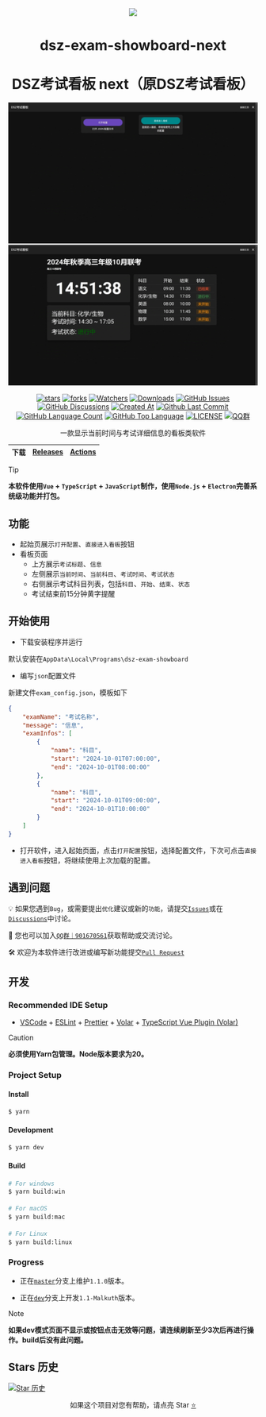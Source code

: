 <div align="center">

<image src="resources/icon.png" height="64"/>

# dsz-exam-showboard-next
# DSZ考试看板 next（原DSZ考试看板）

![WelcomePage](/.Screenshots/WelcomePage.jpg)
![ExamPage](/.Screenshots/ExamPage.jpg)

[![stars](https://img.shields.io/github/stars/MKStoler4096/dsz-exam-showboard-next?label=Stars)](https://github.com/MKStoler4096/dsz-exam-showboard-next/stargazers)
[![forks](https://img.shields.io/github/forks/MKStoler4096/dsz-exam-showboard-next?label=Forks)](https://github.com/MKStoler4096/dsz-exam-showboard-next/forks)
[![Watchers](https://img.shields.io/github/watchers/MKStoler4096/dsz-exam-showboard-next?style=social)](https://github.com/MKStoler4096/dsz-exam-showboard-next/watchers)
[![Downloads](https://img.shields.io/github/downloads/MKStoler4096/dsz-exam-showboard-next/total?style=social&label=Downloads&logo=github)](https://github.com/MKStoler4096/dsz-exam-showboard-next/releases)
[![GitHub Issues](https://img.shields.io/github/issues-search/MKStoler4096/dsz-exam-showboard-next?query=is%3Aopen&style=social-square&logo=github&label=Issues&color=%233fb950)](https://github.com/MKStoler4096/dsz-exam-showboard-next/issues)
[![GitHub Discussions](https://img.shields.io/github/discussions/MKStoler4096/dsz-exam-showboard-next?style=flat&logo=Github&label=Discussions)](https://github.com/MKStoler4096/dsz-exam-showboard-next/discussions)
[![Created At](https://img.shields.io/github/created-at/MKStoler4096/dsz-exam-showboard-next)](https://github.com/MKStoler4096/dsz-exam-showboard-next)
[![Github Last Commit](https://img.shields.io/github/last-commit/MKStoler4096/dsz-exam-showboard-next)](https://github.com/MKStoler4096/dsz-exam-showboard-next/commits/master)
[![GitHub Language Count](https://img.shields.io/github/languages/count/MKStoler4096/dsz-exam-showboard-next)](https://github.com/MKStoler4096/dsz-exam-showboard-next)
[![GitHub Top Language](https://img.shields.io/github/languages/top/MKStoler4096/dsz-exam-showboard-next)](https://github.com/MKStoler4096/dsz-exam-showboard-next)
[![LICENSE](https://img.shields.io/badge/License-GPL--3.0-red.svg "LICENSE")](LICENSE)
[![QQ群](https://img.shields.io/badge/-QQ%E7%BE%A4%EF%BD%9C901670561-blue?style=flat&logo=TencentQQ&logoColor=white)](https://qm.qq.com/q/zDiEipHsaI)

一款显示当前时间与考试详细信息的看板类软件

| 下载 | [Releases](https://github.com/MKStoler4096/dsz-exam-showboard-next/releases) | [Actions](https://github.com/MKStoler4096/dsz-exam-showboard-next/actions) |
| - | - | - |

</div>

> [!tip]
> **本软件使用`Vue` + `TypeScript` + `JavaScript`制作，使用`Node.js` + `Electron`完善系统级功能并打包。**

## 功能
- 起始页展示`打开配置`、`直接进入看板`按钮
- 看板页面
	- 上方展示`考试标题`、`信息`
	- 左侧展示`当前时间`、`当前科目`、`考试时间`、`考试状态`
	- 右侧展示考试科目列表，包括`科目`、`开始`、`结束`、`状态`
	- 考试结束前15分钟黄字提醒

## 开始使用

- 下载安装程序并运行

默认安装在`AppData\Local\Programs\dsz-exam-showboard`

- 编写`json`配置文件

新建文件`exam_config.json`，模板如下
```json
{
    "examName": "考试名称",
    "message": "信息",
    "examInfos": [
        {
            "name": "科目",
            "start": "2024-10-01T07:00:00",
            "end": "2024-10-01T08:00:00"
        },
        {
            "name": "科目",
            "start": "2024-10-01T09:00:00",
            "end": "2024-10-01T10:00:00"
        }
    ]
}
```

-  打开软件，进入起始页面，点击`打开配置`按钮，选择配置文件，下次可点击`直接进入看板`按钮，将继续使用上次加载的配置。 

## 遇到问题

💡 如果您遇到`Bug`，或需要提出`优化`建议或新的`功能`，请提交[`Issues`](https://github.com/MKStoler4096/dsz-exam-showboard-next/issues)或在[`Discussions`](https://github.com/MKStoler4096/dsz-exam-showboard-next/discussions)中讨论。

👥 您也可以加入[`QQ群｜901670561`](https://qm.qq.com/q/zDiEipHsaI)获取帮助或交流讨论。

🛠️ 欢迎为本软件进行改进或编写新功能提交[`Pull Request`](https://github.com/MKStoler4096/dsz-exam-showboard-next/pulls)

## 开发

### Recommended IDE Setup

- [VSCode](https://code.visualstudio.com/) + [ESLint](https://marketplace.visualstudio.com/items?itemName=dbaeumer.vscode-eslint) + [Prettier](https://marketplace.visualstudio.com/items?itemName=esbenp.prettier-vscode) + [Volar](https://marketplace.visualstudio.com/items?itemName=Vue.volar) + [TypeScript Vue Plugin (Volar)](https://marketplace.visualstudio.com/items?itemName=Vue.vscode-typescript-vue-plugin)

> [!Caution]
> **必须使用Yarn包管理。Node版本要求为20。**

### Project Setup

#### Install

```bash
$ yarn
```

#### Development

```bash
$ yarn dev
```

#### Build

```bash
# For windows
$ yarn build:win

# For macOS
$ yarn build:mac

# For Linux
$ yarn build:linux
```

### Progress

- 正在[`master`](https://github.com/MKStoler4096/dsz-exam-showboard-next/commits/master)分支上维护`1.1.0`版本。

- 正在[`dev`](https://github.com/MKStoler4096/dsz-exam-showboard-next/commits/dev)分支上开发`1.1-Malkuth`版本。

> [!note]
> **如果dev模式页面不显示或按钮点击无效等问题，请连续刷新至少3次后再进行操作。build后没有此问题。**

## Stars 历史

[![Star 历史](https://starchart.cc/MKStoler4096/dsz-exam-showboard-next.svg?variant=adaptive)](https://starchart.cc/MKStoler4096/dsz-exam-showboard-next/stargazers)

<div align="center">

如果这个项目对您有帮助，请点亮 Star [⭐](#dsz-exam-showboard-next)

</div>